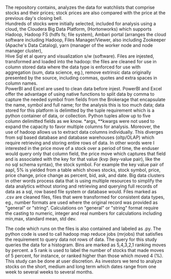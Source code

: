 The repository contains, analyzes the data for watchlists that comprise stocks and their prices; stock prices are also compared with the price at the previous day's closing bell.  
Hundreds of stocks were initially selected, included for analysis using a cloud, the Cloudera Big Data Platform, (Hortonworks) which supports Hadoop, Hadoop FS (hdfs fs; file system), 
Ambari portal (arranges the cloud software including Hadoop, Files Manager/Viewer, also including Zookeeper (Apache's Data Catalog), yarn (manager of the worker node and node manager cluster),  
Hive Sql et al query and visualization s/w (software).  Files are injested, transformed and loaded into the hadoop:  the files are cleaned for use in column stored data where the data type is 
enforced for use with aggregation (sum, data science, eg.), remove extrinsic data originally presented by the source, including commas, quotes and extra spaces in column names.  
PowerBI and Excel are used to clean data before injest.  PowerBI and Excel offer the advantage of using native functions to split data by comma to capture the needed symbol from 
fields from the Brokerage that encapsulate the name, symbol and full name; for the analysis this is too much data; data stored for this platform is delimtted by the tuple requirement
which is a python container of data, or collection.  Python tuples allow up to five column delimitted fields as we know.  *args, **kwargs were not used to expand the capacity to favor
multiple columns for analysis.  Moreover, the use of hadoop allows us to extract data columns individually.  This diverges from sql based database and database warehouses (oltp/OLAP) which
require retrieving and storing entire rows of data.  In other words were I interested in the price move of a stock over a period of time, the enduser would query only that column field, the price move
which captures that field and is associated with the key for that value (kvp (key-value pair), like the no sql schema syntax), the stock symbol.  For example the key value pair of aapl, 5%
is yielded from a table which shows stocks, stock symbol, price, price change, price change as percent, bid, ask, and date.  Big data clusters in other words process data that is
using multiple resources to simplify the data analytics without storing and retrieving and querying full records of data as a sql, row based file system or database would.
Files marked as .csv are cleaned files, files that were transformed for consistent data types, eg., number formats are used where the original record was provided as "general" or "string".
Calculations on "general" or "string" format require the casting to numeric, integer and real numbers for calculations including min,max, standard mean, std dev.  

The code which runs on the files is also contained and labeled as .py.  The python code is used to call hadoop map reduce jobs (mrjobs) that satisfies the requirement to query data not rows of
data.  The query for this study queries the data for a histogram.  Bins are marked as 5,4,3,2,1 ranking moves by percent.  a 5 rank is used to label the number of stocks that
made moves of 5 percent, for instance, or ranked higher than those which moved 4 (%). This study can be done at user discretion.  As investors we tend to analyze stocks on the
short, medium and long term which dates range from one week to several weeks to several months.  
